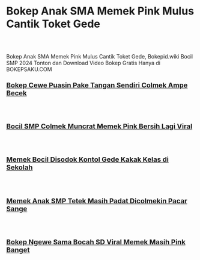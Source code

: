 # Bokep Anak SMA Memek Pink Mulus Cantik Toket Gede
<div class="separator" style="clear: both;"><a href="https://alihkansaku.blogspot.com/2024/11/bokep-jilatin-memek-pacar-terus-dientot.html" style="display: block; padding: 1em 0; text-align: center; "><img alt="" border="0" data-original-height="464" data-original-width="819" src="https://blogger.googleusercontent.com/img/b/R29vZ2xl/AVvXsEjys7w1_GTEMbGM8-ozkhAFPdCV5oFW_HUUYgOQQeZ1PqFcsE9TuYSMNyMy7ZKku2I8_fBr3s8f6w4xegR5IbcGfRy3kJ0QM_B0noBY8fKwUx-V5RJNJeuT1skfBOqUcSWflq6xcC8kSKq0ZUWAFQuTL1TDYNd6CwJvvwtLBQiRvtC-2bk0gBZ6yd-nDo5K/s320/Bocil+SD+Pertama+Ngentot+Malah+Ketagihan.webp"/></a></div>

Bokep Anak SMA Memek Pink Mulus Cantik Toket Gede, Bokepid.wiki Bocil SMP 2024 Tonton dan Download Video Bokep Gratis Hanya di BOKEPSAKU.COM
<br />

<!--No 1    Video Bokep Indonesia-->

<h3 style="text-align: left;">
  <a href="https://alihkansaku.blogspot.com/2024/11/colmek-memek-tembem-abg-hijab.html" target="_blank"><span style="font-size: large;">
<b>Bokep Cewe Puasin Pake Tangan Sendiri Colmek Ampe Becek</b></span></a>
</h3>

<div class="separator" style="clear: both;"><a href="https://alihkansaku.blogspot.com/2024/11/colmek-memek-tembem-abg-hijab.html" style="display: block; padding: 1em 0; text-align: center; "><img alt="" border="0" data-original-height="464" data-original-width="819" src="https://blogger.googleusercontent.com/img/b/R29vZ2xl/AVvXsEjYNBb3ELbTtv2pQ8tCnp3Ir44LSlPZ0gfvCXNDeNbxRn5clYVHjxUDvn7riqh20QR4MjL792pojclvUA6VLl2fJRB3hNgBgTFtJ-XHnIwoGfBERnDGFaSALTjkztwn6uyI3njaKCPN9TxP9frqNxcRFn1zgsgT3LggAX1TyoKPFDdY1WT6NMkzju_w3z4/s320/ABG+SMA+Ngocok+Memek+Pink+Lagi+Sange+Berat+Sendirian.jpg"/></a></div>



<!--No 2    Video Bokep Indonesia-->

<h3 style="text-align: left;">
  <a href="https://alihkansaku.blogspot.com/2024/11/bocil-sd-ketagihan-colmek-memek-pink.html" target="_blank"><span style="font-size: large;">
<b>Bocil SMP Colmek Muncrat Memek Pink Bersih Lagi Viral</b></span></a>
</h3>

<div class="separator" style="clear: both;"><a href="https://alihkansaku.blogspot.com/2024/11/bocil-sd-ketagihan-colmek-memek-pink.html" style="display: block; padding: 1em 0; text-align: center; "><img alt="" border="0" data-original-height="464" data-original-width="819" src="https://blogger.googleusercontent.com/img/b/R29vZ2xl/AVvXsEiTR_X5oFy_gHknzvc0vkffK7gMxo0sBX2H8B7LU-4wdRh5kE9uktemfAHnBvoqqe8kzPg7LeP55yctv7KZ8-1LYLXiLnXAAcsnHiqiTAFaEfon_zpENWvm9fA4zOzVYzvJUb1bfZBcYuVRV8EJNft5oT8pt0JKfthgYnecIzu-djVtWI1GxXIUvS-gF08/s320/Bokep-Indo-ABG-Toge-Colmek-Kangen-Pengen-Dientot.webp"/></a></div>


<!--No 3    Video Bokep Indonesia-->

<h3 style="text-align: left;">
  <a href="https://alihkansaku.blogspot.com/2024/11/bokep-indo-jilbab-malu-malu-ngewe.html target="_blank"><span style="font-size: large;">
<b>Memek Bocil Disodok Kontol Gede Kakak Kelas di Sekolah</b></span></a>
</h3>   
   
<div class="separator" style="clear: both;"><a href="https://alihkansaku.blogspot.com/2024/11/bokep-indo-jilbab-malu-malu-ngewe.html" style="display: block; padding: 1em 0; text-align: center; "><img alt="" border="0" data-original-height="464" data-original-width="819" src="https://blogger.googleusercontent.com/img/b/R29vZ2xl/AVvXsEhbZIy1LAwWsW7pPTE4HtwGOPICtwQXmwioFYOpKZJcAmTIxrLOSyvpcn1GUQMOar-b8PqyCmDDP5s1-WQmZijyRGhrUNOvF-CZcd_nK7V4VrXU9zCG883_i61etXSSWGiKIcl8tBSuRMjJGhnYZKs0fn3-xuAiDK9jmP0Lt7bKc8gJAln9T_O2RG9AZc0/s320/Memek+Bocil+Disodok+Kontol+Gede+Kakak+Kelas+di+Sekolah.webp"/></a></div>



<!--No 4    Video Bokep Indonesia-->
 
<h3 style="text-align: left;">
  <a href="https://alihkansaku.blogspot.com/2024/11/bocah-smp-di-colmekin-pacar-sampai.html" target="_blank"><span style="font-size: large;">
<b>Memek Anak SMP Tetek Masih Padat Dicolmekin Pacar Sange</b></span></a>
</h3>

<div class="separator" style="clear: both;"><a href="https://alihkansaku.blogspot.com/2024/11/bocah-smp-di-colmekin-pacar-sampai.html" style="display: block; padding: 1em 0; text-align: center; "><img alt="" border="0" data-original-height="464" data-original-width="819" src="https://blogger.googleusercontent.com/img/b/R29vZ2xl/AVvXsEiL-jB218WHSnV08xlJh7xEg5mlTks1f5qe7arHVOkaAGGE4gW0D-bbgEfeayzA2dR6-BsDvx6wpmpcxv22Sgey3VgSep8YOw2VE2_0jsuWs8phCnAnvAN7gYZSx56_CaYyZfBUHoAQgEYjr2J_JVV_xveBSSQldVXrVSj6SiCMUaxlPQ0GAs00eakt8yQ/s320/Memek+Anak+SMP+Tetek+Masih+Padat+Dicolmekin+Pacar+Sange.webp"/></a></div>



<!--No 5    Video Bokep Indonesia-->

<h3 style="text-align: left;">
  <a href="https://alihkansaku.blogspot.com/2024/11/bocil-smp-udah-ketagihan-ngewe-sama.html" target="_blank"><span style="font-size: large;">
<b>Bokep Ngewe Sama Bocah SD Viral Memek Masih Pink Banget</b></span></a>
</h3>

<div class="separator" style="clear: both;"><a href="https://alihkansaku.blogspot.com/2024/11/bocil-smp-udah-ketagihan-ngewe-sama.html" style="display: block; padding: 1em 0; text-align: center; "><img alt="" border="0" data-original-height="464" data-original-width="819" src="https://blogger.googleusercontent.com/img/b/R29vZ2xl/AVvXsEgJ6YKSkdc9VfU3r5_v7kzi7v_lTn37ng8g5u63k0Cqxpg5A0yuhWIm3xNaulkpkQjlBpDFjoEa4eJvxfm0MzHUHRM9INDGRNoefDcxDFiqJs_kGznjPw1eKRWoLPUPtUmzNErSu55wIYx7UNaCS7W_kYWrBQyhWp8FwwSibL9Yw85TSyblt7fzzelPZdA/s320/Bokep+Indo+ABG+Belajar+Ngentot+Dikamar+Kosan+Viral.webp"/></a></div>
